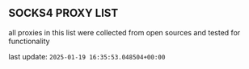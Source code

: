 ## SOCKS4 PROXY LIST

all proxies in this list were collected from open sources and tested for functionality

last update: `2025-01-19 16:35:53.048504+00:00`